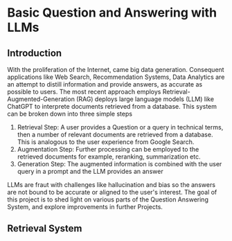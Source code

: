 # Basic Question and Answering with LLMs

## Introduction
With the proliferation of the Internet, came big data generation. Consequent applications
like Web Search, Recommendation Systems, Data Analytics are an attempt to distill information and provide answers, as accurate as possible to users. The most recent approach employs Retrieval-Augmented-Generation (RAG) deploys large language models (LLM) like ChatGPT to interprete documents retrieved from a database. This system can be broken down into three simple steps

1. Retrieval Step: A user provides a Question or a query in technical terms, then a number of relevant documents are retrieved from a database. This is analogous to the user experience from Google Search.
2. Augmentation Step: Further processing can be employed to the retrieved documents for example, reranking, summarization etc.
3. Generation Step: The augmented information is combined with the user query in a prompt and the LLM provides an answer

LLMs are fraut with challenges like hallucination and bias so the answers are not bound to be accurate or aligned to the user's interest. The goal of this project is to shed light on various parts of the Question Answering System, and explore improvements in further Projects.

## Retrieval System
